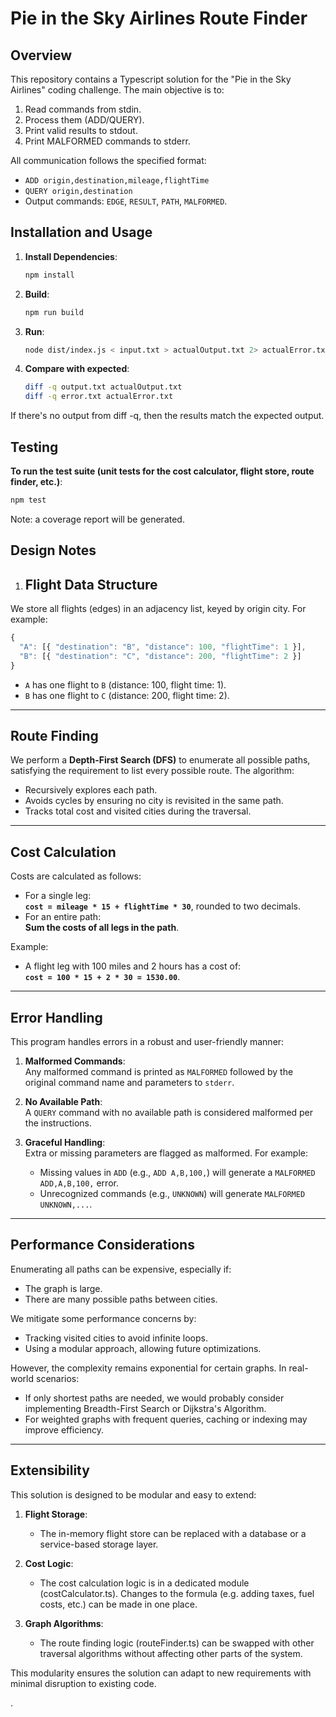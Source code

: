 # Pie in the Sky Airlines Route Finder

## Overview

This repository contains a Typescript solution for the "Pie in the Sky Airlines" coding challenge. The main objective is to:

1. Read commands from stdin.
2. Process them (ADD/QUERY).
3. Print valid results to stdout.
4. Print MALFORMED commands to stderr.

All communication follows the specified format:

- `ADD origin,destination,mileage,flightTime`
- `QUERY origin,destination`
- Output commands: `EDGE`, `RESULT`, `PATH`, `MALFORMED`.

## Installation and Usage

1. **Install Dependencies**:

   ```bash
   npm install
   ```

2. **Build**:

   ```bash
   npm run build
   ```

3. **Run**:

   ```bash
   node dist/index.js < input.txt > actualOutput.txt 2> actualError.txt
   ```

4. **Compare with expected**:

   ```bash
   diff -q output.txt actualOutput.txt
   diff -q error.txt actualError.txt
   ```

If there's no output from diff -q, then the results match the expected output.

## Testing

**To run the test suite (unit tests for the cost calculator, flight store, route finder, etc.)**:

```bash
npm test
```

Note: a coverage report will be generated.

## Design Notes

1. ## Flight Data Structure

We store all flights (edges) in an adjacency list, keyed by origin city. For example:

```typescript
{
  "A": [{ "destination": "B", "distance": 100, "flightTime": 1 }],
  "B": [{ "destination": "C", "distance": 200, "flightTime": 2 }]
}
```

- `A` has one flight to `B` (distance: 100, flight time: 1).
- `B` has one flight to `C` (distance: 200, flight time: 2).

---

## Route Finding

We perform a **Depth-First Search (DFS)** to enumerate all possible paths, satisfying the requirement to list every possible route. The algorithm:

- Recursively explores each path.
- Avoids cycles by ensuring no city is revisited in the same path.
- Tracks total cost and visited cities during the traversal.

---

## Cost Calculation

Costs are calculated as follows:

- For a single leg:  
  **`cost = mileage * 15 + flightTime * 30`**, rounded to two decimals.
- For an entire path:  
  **Sum the costs of all legs in the path**.

Example:

- A flight leg with 100 miles and 2 hours has a cost of:  
  **`cost = 100 * 15 + 2 * 30 = 1530.00`**.

---

## Error Handling

This program handles errors in a robust and user-friendly manner:

1. **Malformed Commands**:  
   Any malformed command is printed as `MALFORMED` followed by the original command name and parameters to `stderr`.

2. **No Available Path**:  
   A `QUERY` command with no available path is considered malformed per the instructions.

3. **Graceful Handling**:  
   Extra or missing parameters are flagged as malformed. For example:
   - Missing values in `ADD` (e.g., `ADD A,B,100,`) will generate a `MALFORMED ADD,A,B,100,` error.
   - Unrecognized commands (e.g., `UNKNOWN`) will generate `MALFORMED UNKNOWN,...`.

---

## Performance Considerations

Enumerating all paths can be expensive, especially if:

- The graph is large.
- There are many possible paths between cities.

We mitigate some performance concerns by:

- Tracking visited cities to avoid infinite loops.
- Using a modular approach, allowing future optimizations.

However, the complexity remains exponential for certain graphs. In real-world scenarios:

- If only shortest paths are needed, we would probably consider implementing Breadth-First Search or Dijkstra's Algorithm.
- For weighted graphs with frequent queries, caching or indexing may improve efficiency.

---

## Extensibility

This solution is designed to be modular and easy to extend:

1. **Flight Storage**:

   - The in-memory flight store can be replaced with a database or a service-based storage layer.

2. **Cost Logic**:

   - The cost calculation logic is in a dedicated module (costCalculator.ts). Changes to the formula (e.g. adding taxes, fuel costs, etc.) can be made in one place.

3. **Graph Algorithms**:
   - The route finding logic (routeFinder.ts) can be swapped with other traversal algorithms without affecting other parts of the system.

This modularity ensures the solution can adapt to new requirements with minimal disruption to existing code.

.
